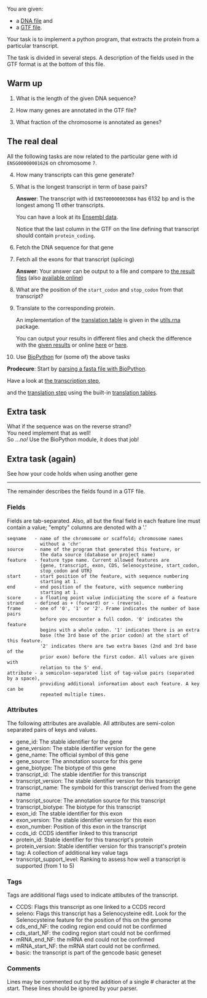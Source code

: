You are given:
* a [DNA file](org/Homo_sapiens.GRCh38.87.gtf.gz) and
* a [GTF file](org/Homo_sapiens.GRCh38.dna_sm.chromosome.7.fa.gz).

Your task is to implement a python program, that
extracts the protein from a particular transcript.

The task is divided in several steps. A description of the fields used in the GTF format is at the bottom of this file.

## Warm up

1. What is the length of the given DNA sequence?

2. How many genes are annotated in the GTF file?

3. What fraction of the chromosome is annotated as genes?

## The real deal

All the following tasks are now related to the particular gene with id `ENSG00000001626` on chromosome `7`.

4. How many transcripts can this gene generate?

5. What is the longest transcript in term of base pairs?

   __Answer__: The transcript with id `ENST00000003084` has 6132 bp and is the longest among 11 other transcripts.
   
   You can have a look at its [Ensembl data](http://www.ensembl.org/Homo_sapiens/Transcript/Summary?db=core;g=ENSG00000001626;r=7:117465784-117715971;t=ENST00000003084).
   
   Notice that the last column in the GTF on the line defining that transcript should contain `protein_coding`.

6. Fetch the DNA sequence for that gene

7. Fetch all the exons for that transcript (splicing)

   __Answer__: Your answer can be output to a file and compare to [the result files](results/) (also [available online](https://www.ncbi.nlm.nih.gov/nuccore/NM_000492))

8. What are the position of the `start_codon` and `stop_codon` from that transcript?

9. Translate to the corresponding protein.

   An implementation of the [translation table](http://shawmst.org/biology/article/rna-translation-table/) is given in the [utils.rna](utils/rna.py) package.
   
   You can output your results in different files and check the difference with the [given results](results/) or online [here](http://www.uniprot.org/uniprot/A0A024R730.fasta) or [here](https://www.ncbi.nlm.nih.gov/nuccore/NM_000492).

10. Use [BioPython](http://biopython.org/wiki/Documentation) for (some of) the above tasks

   __Prodecure__: Start by [parsing a fasta file with BioPython](http://biopython.org/DIST/docs/tutorial/Tutorial.html#htoc11).
   
   Have a look at [the transcription step](http://biopython.org/DIST/docs/tutorial/Tutorial.html#htoc24),
   
   and the [translation step](http://biopython.org/DIST/docs/tutorial/Tutorial.html#htoc25) using the built-in [translation tables](http://biopython.org/DIST/docs/tutorial/Tutorial.html#htoc26).


## Extra task

What if the sequence was on the reverse strand?<br>
You need implement that as well!<br>
So ..._no!_ Use the BioPython module, it does that job!

## Extra task (again)

See how your code holds when using another gene



-------

The remainder describes the fields found in a GTF file.

### Fields

Fields are tab-separated. Also, all but the final field in each 
feature line must contain a value; "empty" columns are denoted 
with a '.'

    seqname   - name of the chromosome or scaffold; chromosome names 
                without a 'chr' 
    source    - name of the program that generated this feature, or 
                the data source (database or project name)
    feature   - feature type name. Current allowed features are
                {gene, transcript, exon, CDS, Selenocysteine, start_codon,
                stop_codon and UTR}
    start     - start position of the feature, with sequence numbering 
                starting at 1.
    end       - end position of the feature, with sequence numbering 
                starting at 1.
    score     - a floating point value indiciating the score of a feature
    strand    - defined as + (forward) or - (reverse).
    frame     - one of '0', '1' or '2'. Frame indicates the number of base pairs
                before you encounter a full codon. '0' indicates the feature 
                begins with a whole codon. '1' indicates there is an extra
                base (the 3rd base of the prior codon) at the start of this feature.
                '2' indicates there are two extra bases (2nd and 3rd base of the 
                prior exon) before the first codon. All values are given with
                relation to the 5' end.
    attribute - a semicolon-separated list of tag-value pairs (separated by a space), 
                providing additional information about each feature. A key can be
                repeated multiple times.

### Attributes

The following attributes are available. All attributes are semi-colon
separated pairs of keys and values.

- gene_id: The stable identifier for the gene
- gene_version: The stable identifier version for the gene
- gene_name: The official symbol of this gene
- gene_source: The annotation source for this gene
- gene_biotype: The biotype of this gene
- transcript_id: The stable identifier for this transcript
- transcript_version: The stable identifier version for this transcript
- transcript_name: The symbold for this transcript derived from the gene name
- transcript_source: The annotation source for this transcript
- transcript_biotype: The biotype for this transcript
- exon_id: The stable identifier for this exon
- exon_version: The stable identifier version for this exon
- exon_number: Position of this exon in the transcript
- ccds_id: CCDS identifier linked to this transcript
- protein_id: Stable identifier for this transcript's protein
- protein_version: Stable identifier version for this transcript's protein
- tag: A collection of additional key value tags
- transcript_support_level: Ranking to assess how well a transcript is supported (from 1 to 5)

### Tags

Tags are additional flags used to indicate attibutes of the transcript.

- CCDS: Flags this transcript as one linked to a CCDS record
- seleno: Flags this transcript has a Selenocysteine edit. Look for the Selenocysteine
feature for the position of this on the genome
- cds_end_NF: the coding region end could not be confirmed
- cds_start_NF: the coding region start could not be confirmed
- mRNA_end_NF: the mRNA end could not be confirmed
- mRNA_start_NF: the mRNA start could not be confirmed.
- basic: the transcript is part of the gencode basic geneset

### Comments

Lines may be commented out by the addition of a single # character at the start. These
lines should be ignored by your parser.
